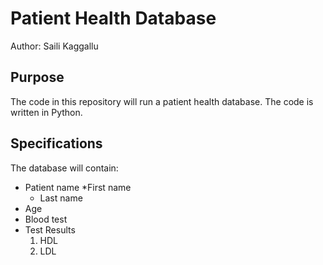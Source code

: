 # Patient Health Database

Author: Saili Kaggallu

## Purpose
The code in this repository will run a patient health database. 
The code is written in Python. 

## Specifications
The database will contain:
* Patient name
  *First name
  * Last name
* Age
* Blood test
* Test Results
  1. HDL
  2. LDL
 